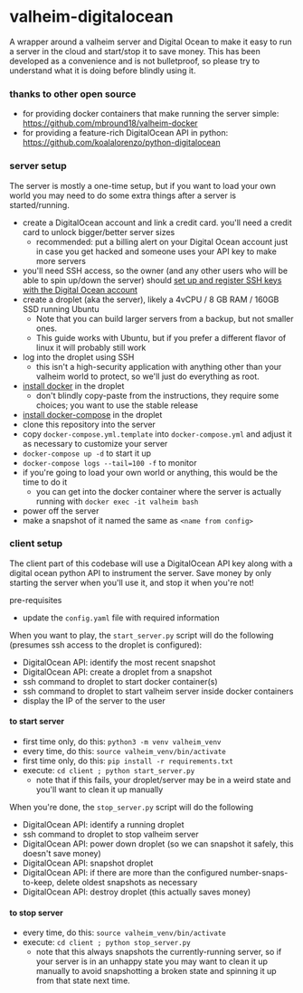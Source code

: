 # valheim-digitalocean
A wrapper around a valheim server and Digital Ocean to make it easy to run a server in the cloud and start/stop it to save money. This has been developed as a convenience and is not bulletproof, so please try to understand what it is doing before blindly using it.  

### thanks to other open source
- for providing docker containers that make running the server simple: https://github.com/mbround18/valheim-docker
- for providing a feature-rich DigitalOcean API in python: https://github.com/koalalorenzo/python-digitalocean

### server setup
The server is mostly a one-time setup, but if you want to load your own world you may need to do some extra things after a server is started/running.
- create a DigitalOcean account and link a credit card. you'll need a credit card to unlock bigger/better server sizes
  - recommended: put a billing alert on your Digital Ocean account just in case you get hacked and someone uses your API key to make more servers
- you'll need SSH access, so the owner (and any other users who will be able to spin up/down the server) should [set up and register SSH keys with the Digital Ocean account](https://www.digitalocean.com/community/tutorials/how-to-set-up-ssh-keys-2)
- create a droplet (aka the server), likely a 4vCPU / 8 GB RAM / 160GB SSD running Ubuntu
  - Note that you can build larger servers from a backup, but not smaller ones.
  - This guide works with Ubuntu, but if you prefer a different flavor of linux it will probably still work
- log into the droplet using SSH
  - this isn't a high-security application with anything other than your valheim world to protect, so we'll just do everything as root.
- [install docker](https://docs.docker.com/engine/install/) in the droplet
  - don't blindly copy-paste from the instructions, they require some choices; you want to use the stable release
- [install docker-compose](https://docs.docker.com/compose/install/) in the droplet
- clone this repository into the server
- copy `docker-compose.yml.template` into `docker-compose.yml` and adjust it as necessary to customize your server
- `docker-compose up -d` to start it up
- `docker-compose logs --tail=100 -f` to monitor
- if you're going to load your own world or anything, this would be the time to do it
  - you can get into the docker container where the server is actually running with `docker exec -it valheim bash`
- power off the server
- make a snapshot of it named the same as `<name from config>`

### client setup
The client part of this codebase will use a DigitalOcean API key along with a digital ocean python API to instrument the server.  Save money by only starting the server when you'll use it, and stop it when you're not!

pre-requisites
- update the `config.yaml` file with required information

When you want to play, the `start_server.py` script will do the following (presumes ssh access to the droplet is configured):
- DigitalOcean API: identify the most recent snapshot
- DigitalOcean API: create a droplet from a snapshot
- ssh command to droplet to start docker container(s)
- ssh command to droplet to start valheim server inside docker containers
- display the IP of the server to the user

#### to start server
- first time only, do this: `python3 -m venv valheim_venv`
- every time, do this: `source valheim_venv/bin/activate`
- first time only, do this: `pip install -r requirements.txt`
- execute: `cd client ; python start_server.py`
  - note that if this fails, your droplet/server may be in a weird state and you'll want to clean it up manually

When you're done, the `stop_server.py` script will do the following
- DigitalOcean API: identify a running droplet
- ssh command to droplet to stop valheim server
- DigitalOcean API: power down droplet (so we can snapshot it safely, this doesn't save money)
- DigitalOcean API: snapshot droplet
- DigitalOcean API: if there are more than the configured number-snaps-to-keep, delete oldest snapshots as necessary
- DigitalOcean API: destroy droplet (this actually saves money)

#### to stop server
- every time, do this: `source valheim_venv/bin/activate`
- execute: `cd client ; python stop_server.py`
  - note that this always snapshots the currently-running server, so if your server is in an unhappy state you may want to clean it up manually to avoid snapshotting a broken state and spinning it up from that state next time.

